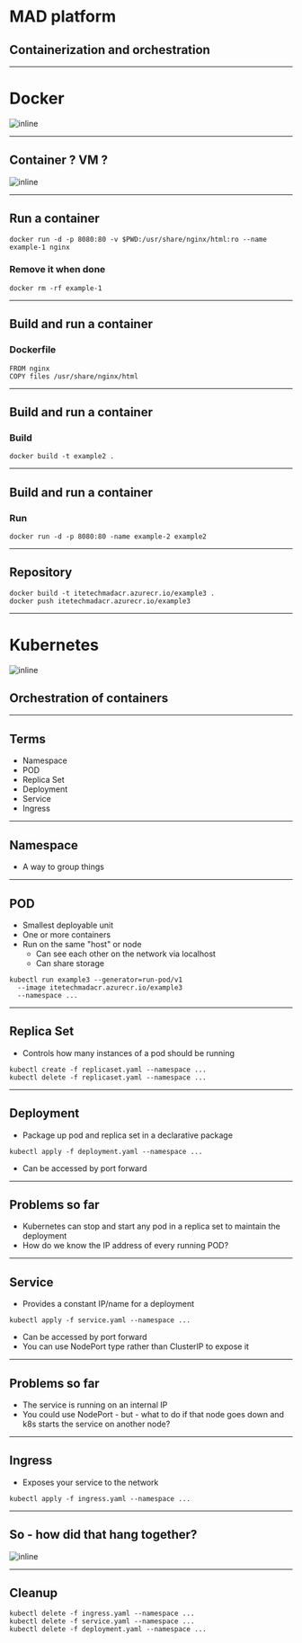 # MAD platform

## Containerization and orchestration

---

# Docker

![inline](docker.png)

---

## Container ? VM ?

![inline](docker-arch.png)

---

## Run a container

```shell
docker run -d -p 8080:80 -v $PWD:/usr/share/nginx/html:ro --name example-1 nginx
```

### Remove it when done

```shell
docker rm -rf example-1
```

---

## Build and run a container

### Dockerfile

```
FROM nginx
COPY files /usr/share/nginx/html
```

---

## Build and run a container

### Build

```
docker build -t example2 .
```

---

## Build and run a container

### Run

```shell
docker run -d -p 8080:80 -name example-2 example2
```

---

## Repository

```shell
docker build -t itetechmadacr.azurecr.io/example3 .
docker push itetechmadacr.azurecr.io/example3
```

---

# Kubernetes

![inline](k8s.png)


## Orchestration of containers

---

## Terms

* Namespace
* POD
* Replica Set
* Deployment
* Service
* Ingress

---

## Namespace

* A way to group things

---

## POD

* Smallest deployable unit
* One or more containers
* Run on the same "host" or node
  * Can see each other on the network via localhost
  * Can share storage

```shell
kubectl run example3 --generator=run-pod/v1
  --image itetechmadacr.azurecr.io/example3
  --namespace ...
```

---

## Replica Set

* Controls how many instances of a pod should be running

```shell
kubectl create -f replicaset.yaml --namespace ...
kubectl delete -f replicaset.yaml --namespace ...
```

---

## Deployment

* Package up pod and replica set in a declarative package

```shell
kubectl apply -f deployment.yaml --namespace ...
```

* Can be accessed by port forward

---

## Problems so far

* Kubernetes can stop and start any pod in a replica set to maintain the deployment
* How do we know the IP address of every running POD?

---

## Service

* Provides a constant IP/name for a deployment

```shell
kubectl apply -f service.yaml --namespace ...
```

* Can be accessed by port forward
* You can use NodePort type rather than ClusterIP to expose it

---

## Problems so far

* The service is running on an internal IP
* You could use NodePort - but - what to do if that node goes down and k8s starts the service on another node?

---

## Ingress

* Exposes your service to the network

```shell
kubectl apply -f ingress.yaml --namespace ...
```

---

## So - how did that hang together?

![inline](k8s-arch.png)

---

## Cleanup

```shell
kubectl delete -f ingress.yaml --namespace ...
kubectl delete -f service.yaml --namespace ...
kubectl delete -f deployment.yaml --namespace ...
```
